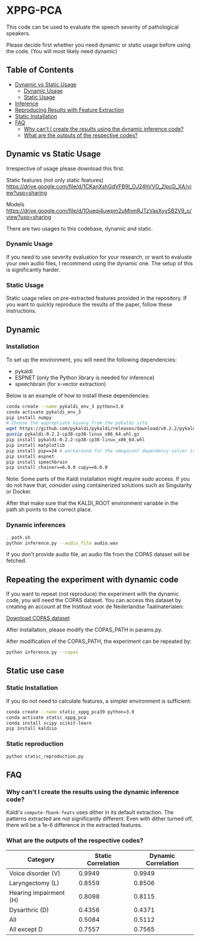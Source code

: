 
# XPPG-PCA

This code can be used to evaluate the speech severity of pathological speakers.

Please decide first whether you need dynamic or static usage before using the code. (You will most likely need dynamic)

## Table of Contents

- [Dynamic vs Static Usage](#dynamic-vs-static-usage)
    - [Dynamic Usage](#dynamic-usage)
    - [Static Usage](#static-usage)
- [Inference](#inference)
- [Reproducing Results with Feature Extraction](#reproducing-results-with-feature-extraction)
- [Static Installation](#static-installation)
- [FAQ](#faq)
    - [Why can't I create the results using the dynamic inference code?](#why-cant-i-create-the-results-using-the-dynamic-inference-code)
    - [What are the outputs of the respective codes?](#what-are-the-outputs-of-the-respective-codes)

## Dynamic vs Static Usage

Irrespective of usage please download this first.

Static features (not only static features)
https://drive.google.com/file/d/1CKanXshGdVFB9I_OJ24hVVO_2IpcD_XA/view?usp=sharing

Models
https://drive.google.com/file/d/1Oueqi4uwpm2uMnmRJTzVasXyySB2V9_o/view?usp=sharing

There are two usages to this codebase, dynamic and static.

### Dynamic Usage

If you need to use severity evaluation for your research, or want to evaluate your own audio files, I recommend using the dynamic one. The setup of this is significantly harder.

### Static Usage

Static usage relies on pre-extracted features provided in the repository. If you want to quickly reproduce the results of the paper, follow these instructions.

## Dynamic

### Installation

To set up the environment, you will need the following dependencies:
- pykaldi
- ESPNET (only the Python library is needed for inference)
- speechbrain (for x-vector extraction)

Below is an example of how to install these dependencies:

```bash
conda create --name pykaldi_env_3 python=3.8
conda activate pykaldi_env_3
pip install numpy
# Choose the appropriate binary from the pykaldi site
wget https://github.com/pykaldi/pykaldi/releases/download/v0.2.2/pykaldi-0.2.2-cp38-cp38-linux_x86_64.whl.gz
gunzip pykaldi-0.2.2-cp38-cp38-linux_x86_64.whl.gz
pip install pykaldi-0.2.2-cp38-cp38-linux_x86_64.whl
pip install matplotlib
pip install pip==24 # workaround for the omegaconf dependency solver issues
pip install espnet
pip install speechbrain
pip install chainer==6.0.0 cupy==6.0.0
```

Note: Some parts of the Kaldi installation might require sudo access. If you do not have that, consider using containerized solutions such as Singularity or Docker.

After that make sure that the KALDI_ROOT environment variable in the path.sh
points to the correct place.

### Dynamic inferences

```bash
. path.sh
python inference.py --audio_file audio.wav
```
If you don't provide audio file, an audio file from the COPAS dataset will be fetched.

## Repeating the experiment with dynamic code

If you want to repeat (not reproduce) the experiment with the dynamic code, you will need the COPAS dataset. You can access this dataset by creating an account at the Instituut voor de Nederlandse Taalmaterialen:

[Download COPAS dataset](https://taalmaterialen.ivdnt.org/download/tstc-corpus-pathologische-en-normale-spraak-copas/)

After installation, please modify the COPAS_PATH in params.py.

After modification of the COPAS_PATH, the experiment can be repeated by:

```bash
python inference.py --copas
```

## Static use case

### Static Installation

If you do not need to calculate features, a simpler environment is sufficient:

```bash
conda create --name static_xppg_pca39 python=3.9
conda activate static_xppg_pca
conda install scipy scikit-learn
pip install kaldiio
```

### Static reproduction

```bash
python static_reproduction.py
```

## FAQ

### Why can't I create the results using the dynamic inference code?

Kaldi's `compute-fbank-feats` uses dither in its default extraction. The patterns extracted are not significantly different. Even with dither turned off, there will be a 1e-6 difference in the extracted features.

### What are the outputs of the respective codes?

| Category       | Static Correlation | Dynamic Correlation |
|----------------|--------------------|---------------------|
| Voice disorder (V) | 0.9949             | 0.9949              |
| Laryngectomy (L)   | 0.8559             | 0.8506              |
| Hearing impairment (H) | 0.8098             | 0.8115              |
| Dysarthric (D)     | 0.4356             | 0.4371              |
| All                | 0.5084             | 0.5112              |
| All except D       | 0.7557             | 0.7565              |


